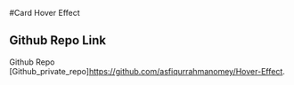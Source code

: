 #Card Hover Effect
## Github Repo Link

Github Repo [Github_private_repo]https://github.com/asfiqurrahmanomey/Hover-Effect.

